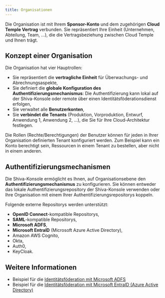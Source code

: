 ```yaml
---
title: Organisationen
---
```

Die Organisation ist mit Ihrem __Sponsor-Konto__ und dem zugehörigen __Cloud Temple Vertrag__ verbunden. Sie repräsentiert Ihre Einheit (Unternehmen, Abteilung, Team, ...), die die Vertragsbeziehung zwischen Cloud Temple und Ihnen trägt.

## Konzept einer Organisation

Die Organisation hat vier Hauptrollen:

- Sie repräsentiert die __vertragliche Einheit__ für Überwachungs- und Abrechnungsaspekte,
- Sie definiert die __globale Konfiguration des Authentifizierungsmechanismus__: Die Authentifizierung kann lokal auf der Shiva-Konsole oder remote über einen Identitätsföderationsdienst erfolgen,
- Sie verwaltet alle __Benutzerkonten__,
- Sie __verbindet die Tenants__ (Produktion, Vorproduktion, Entwurf, Anwendung 1, Anwendung 2, ...), die Sie für Ihre Cloud-Architektur festlegen.

Die Rollen (Rechte/Berechtigungen) der Benutzer können für jeden in Ihrer Organisation definierten Tenant konfiguriert werden. Zum Beispiel kann ein Konto berechtigt sein, Ressourcen in einem Tenant zu bestellen, aber nicht in einem anderen.

## Authentifizierungsmechanismen

Die Shiva-Konsole ermöglicht es Ihnen, auf Organisationsebene den __Authentifizierungsmechanismus__ zu konfigurieren. Sie können entweder das lokale Authentifizierungsrepository der Shiva-Konsole verwenden oder Ihre Organisation mit einem Ihrer Authentifizierungsrepositorys koppeln.

Folgende externe Repositorys werden unterstützt:

- __OpenID Connect__-kompatible Repositorys,
- __SAML__-kompatible Repositorys,
- __Microsoft ADFS__,
- __Microsoft EntraID__ (Microsoft Azure Active Directory),
- Amazon AWS Cognito,
- Okta,
- Auth0,
- KeyCloak.

## Weitere Informationen

- Beispiel für die [Identitätsföderation mit Microsoft ADFS](iam/sso_adfs.md)
- Beispiel für die [Identitätsföderation mit Microsoft EntraID (Azure Active Directory)](iam/sso_aad.md)
